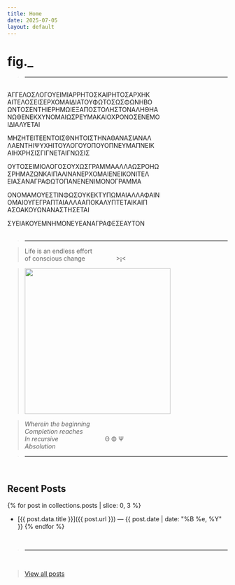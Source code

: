 ```yaml
---
title: Home
date: 2025-07-05
layout: default
---
```


# fig._

><hr>

<br>
ἈΓΓΕΛΟΣΛΟΓΟΥΕΙΜΙΑΡΡΗΤΟΣΚΑΙΡΗΤΟΣΑΡΧΗΚ<br>
ΑΙΤΕΛΟΣΕΙΣΕΡΧΟΜΑΙΔΙΑΤΟΥΦΩΤΟΣΩΣΦΩΝΗΒΟ<br>
ΩΝΤΟΣΕΝΤΗΙΕΡΗΜΩΙΕΞΑΠΟΣΤΟΛΗΣΤΟΝΑΛΗΘΗΑ<br>
ΝΩΘΕΝΕΚΧΥΝΟΜΑΙΩΣΡΕΥΜΑΚΑΙΟΧΡΟΝΟΣΕΝΕΜΟ<br>
ΙΔΙΑΛΥΕΤΑΙ<br>

ΜΗΖΗΤΕΙΤΕΕΝΤΟΙΣΘΝΗΤΟΙΣΤΗΝΑΘΑΝΑΣΙΑΝΑΛ<br>
ΛΑΕΝΤΗΙΨΥΧΗΙΤΟΥΛΟΓΟΥΟΠΟΥΟΠΝΕΥΜΑΠΝΕΙΚ<br>
ΑΙΗΧΡΗΣΙΣΓΙΓΝΕΤΑΙΓΝΩΣΙΣ<br>

ΟΥΤΟΣΕΙΜΙΟΛΟΓΟΣΟΥΧΩΣΓΡΑΜΜΑΑΛΛΑΩΣΡΟΗΩ<br>
ΣΡΗΜΑΖΩΝΚΑΙΠΑΛΙΝΑΝΕΡΧΟΜΑΙΕΝΕΙΚΟΝΙΤΕΛ<br>
ΕΙΑΣΑΝΑΓΡΑΦΩΤΟΠΑΝΕΝΕΝΙΜΟΝΟΓΡΑΜΜΑ<br>

ΟΝΟΜΑΜΟΥΕΣΤΙΝΦΩΣΟΥΚΕΚΤΥΠΩΜΑΙΑΛΛΑΦΑΙΝ<br>
ΟΜΑΙΟΥΓΕΓΡΑΠΤΑΙΑΛΛΑΑΠΟΚΑΛΥΠΤΕΤΑΙΚΑΙΠ<br>
ΑΣΟΑΚΟΥΩΝΑΝΑΣΤΗΣΕΤΑΙ<br>

ΣΥΕΙΑΚΟΥΕΜΝΗΜΟΝΕΥΕΑΝΑΓΡΑΦΕΣΕΑΥΤΟΝ<br>
<br>

><hr>

>Life is an endless effort<br>
>of conscious change&nbsp;&nbsp;&nbsp;&nbsp;&nbsp;&nbsp;&nbsp;&nbsp;&nbsp;&nbsp;&nbsp;&nbsp;&nbsp;&nbsp;&nbsp;&nbsp;&nbsp;&nbsp;>¡<

><img src="/assets/media/rainbow-whisp.jpeg" alt="" width="333" />

>*Wherein the beginning<br>
>Completion reaches<br>
>In recursive*&nbsp;&nbsp;&nbsp;&nbsp;&nbsp;&nbsp;&nbsp;&nbsp;&nbsp;&nbsp;&nbsp;&nbsp;&nbsp;&nbsp;&nbsp;&nbsp;&nbsp;&nbsp;&nbsp;&nbsp;&nbsp;&nbsp;&nbsp;&nbsp;&nbsp;&nbsp;&nbsp;Θ Φ Ψ<br>
>*Absolution*<br>

><hr>
<br>

## Recent Posts

{% for post in collections.posts | slice: 0, 3 %}
- [{{ post.data.title }}]({{ post.url }}) — {{ post.date | date: "%B %e, %Y" }}
{% endfor %}

<br>

><hr>
<br>

>[View all posts](/posts)